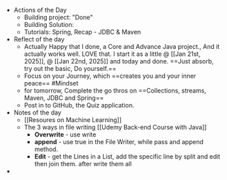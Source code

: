 - Actions of the Day
	- Building project: "Done"
	- Building Solution:
	- Tutorials: Spring, Recap - JDBC & Maven
- Reflect of the day
	- Actually Happy that I done, a Core and Advance Java project., And it actually works well. LOVE that. I start it as a little @ [[Jan 21st, 2025]], @ [[Jan 22nd, 2025]] and today and done. ==Just absorb, try out the basic, Do yourself.==
	- Focus on your Journey,  which ==creates you and your inner peace== #Mindset
	- for tomorrow, Complete the go thros on ==Collections, streams, Maven, JDBC and Spring==
	- Post in to GitHub, the Quiz application.
- Notes of the day
	- [[Resoures on Machine Learning]]
	- The 3 ways in file writing [[Udemy Back-end Course with Java]]
		- **Overwrite** - use write
		- **append** - use true in the File Writer, while pass and append method.
		- **Edit** - get the Lines in a List, add the specific line by split and edit then join them. after write them all
-